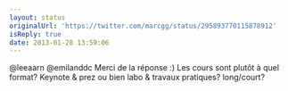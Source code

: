 ```yaml
---
layout: status
originalUrl: 'https://twitter.com/marcgg/status/295893770115878912'
isReply: true
date: 2013-01-28 13:59:06
---
```


@leeaarn @emilanddc Merci de la réponse :) Les cours sont plutôt à quel format? Keynote &amp; prez ou bien labo &amp; travaux pratiques? long/court?
